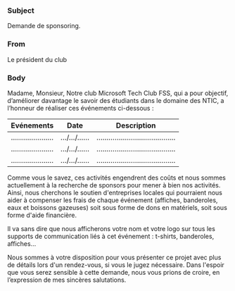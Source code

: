 ﻿### Subject
Demande de sponsoring.
### From
Le président du club
### Body
Madame, Monsieur,
Notre club Microsoft Tech Club FSS, qui a pour objectif, d’améliorer davantage le savoir des étudiants dans le domaine des NTIC, a l’honneur de réaliser ces événements ci-dessous :

 Evénements | Date | Description
 ---------- | ---- | -----------
 ………………… | …/…/…… | …………………………………
 ………………… | …/…/…… | …………………………………
 ………………… | …/…/…… | …………………………………

Comme vous le savez, ces activités engendrent des coûts et nous sommes actuellement à la recherche de sponsors pour mener à bien nos activités.
Ainsi, nous cherchons le soutien d'entreprises locales qui pourraient nous aider à compenser les frais de chaque événement (affiches, banderoles, eaux et boissons gazeuses) soit sous forme de dons en matériels, soit sous forme d'aide financière.

Il va sans dire que nous afficherons votre nom et votre logo sur tous les supports de communication liés à cet événement : t-shirts, banderoles, affiches…

Nous sommes à votre disposition pour vous présenter ce projet avec plus de détails lors d'un rendez-vous, si vous le jugez nécessaire.
Dans l'espoir que vous serez sensible à cette demande, nous vous prions de croire, en l’expression de mes sincères salutations.

